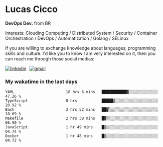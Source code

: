 # Lucas Cicco

**DevOps Dev.** from BR

Interests: Clouding Computing / Distributed System / Security / Container Orchestration / DevOps / Automatization / Golang / SELinux

If you are willing to exchange knowledge about languages, programming skills and culture. I'd like you to know I am very interested on it, then you can reach me through those social medias:

<div style="display: flex; align-items: center; gap: 10px;">
  <a href="https://www.linkedin.com/in/lucas-vitor-de-cicco" target="_blank">
    <img
      src="https://img.shields.io/badge/-LinkedIn-%230077B5?style=for-the-badge&logo=linkedin&logoColor=white"
      alt="linkedin"
      target="_blank" 
    />
  </a>
  <a href="mailto:lucasvitorx1@gmail.com">
      <img
        src="https://img.shields.io/badge/-Gmail-%23333?style=for-the-badge&logo=gmail&logoColor=white"
        alt="gmail"
        target="_blank"
      />
  </a>
</div>

### My wakatime in the last days

<!--START_SECTION:waka-->

```text
YAML                       18 hrs 6 mins   ███████████▓░░░░░░░░░░░░░   47.26 %
TypeScript                 8 hrs           █████▒░░░░░░░░░░░░░░░░░░░   20.92 %
Bash                       3 hrs 52 mins   ██▓░░░░░░░░░░░░░░░░░░░░░░   10.09 %
Makefile                   2 hrs 38 mins   █▓░░░░░░░░░░░░░░░░░░░░░░░   06.90 %
JavaScript                 1 hr 49 mins    █▒░░░░░░░░░░░░░░░░░░░░░░░   04.74 %
Docker                     1 hr 48 mins    █▒░░░░░░░░░░░░░░░░░░░░░░░   04.72 %
```

<!--END_SECTION:waka-->
